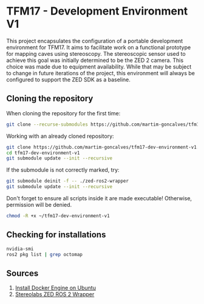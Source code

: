 # TFM17 - Development Environment V1
This project encapsulates the configuration of a portable development environment for TFM17. It aims to facilitate work on a functional prototype for mapping caves using stereoscopy. The stereoscopic sensor used to achieve this goal was initially determined to be the ZED 2 camera. This choice was made due to equipment availability. While that may be subject to change in future iterations of the project, this environment will always be configured to support the ZED SDK as a baseline.

## Cloning the repository

When cloning the repository for the first time:
```bash
git clone --recurse-submodules https://github.com/martim-goncalves/tfm17-dev-environment-v1.git
```

Working with an already cloned repository:
```bash
git clone https://github.com/martim-goncalves/tfm17-dev-environment-v1.git
cd tfm17-dev-environment-v1
git submodule update --init --recursive
```

If the submodule is not correctly marked, try:
```bash
git submodule deinit -f -- ./zed-ros2-wrapper
git submodule update --init --recursive
```

Don't forget to ensure all scripts inside it are made executable! Otherwise, permission will be denied.
```bash
chmod -R +x ~/tfm17-dev-environment-v1
```

## Checking for installations

```bash
nvidia-smi
ros2 pkg list | grep octomap
```


## Sources
1. [Install Docker Engine on Ubuntu](https://docs.docker.com/engine/install/ubuntu/)
2. [Stereolabs ZED ROS 2 Wrapper](https://github.com/stereolabs/zed-ros2-wrapper)